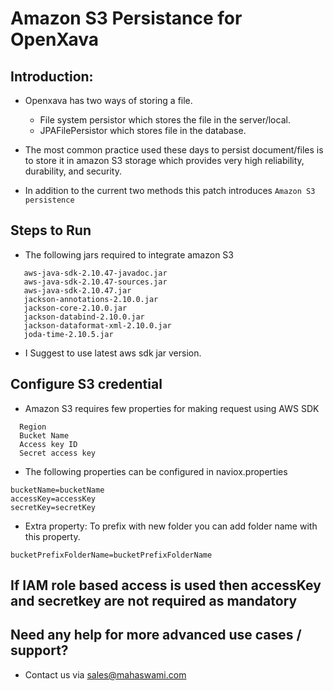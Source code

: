 # Amazon S3 Persistance for OpenXava

## Introduction:
  - Openxava has two ways of storing a file. 
    - File system persistor which stores the file in the server/local. 
    - JPAFilePersistor which stores file in the database. 
           
  - The most common practice used these days to persist document/files is to store it in amazon S3 storage which provides very high reliability, durability, and security. 
  
  - In addition to the current two methods this patch introduces ```Amazon S3 persistence```
    
## Steps to Run
- The following jars required to integrate amazon S3

```
   aws-java-sdk-2.10.47-javadoc.jar
   aws-java-sdk-2.10.47-sources.jar
   aws-java-sdk-2.10.47.jar
   jackson-annotations-2.10.0.jar
   jackson-core-2.10.0.jar
   jackson-databind-2.10.0.jar
   jackson-dataformat-xml-2.10.0.jar
   joda-time-2.10.5.jar
```
- I Suggest to use latest aws sdk jar version.

## Configure S3 credential

- Amazon S3 requires few properties for making request using AWS SDK
```
  Region
  Bucket Name
  Access key ID
  Secret access key
```

- The following properties can be configured in naviox.properties
```
bucketName=bucketName
accessKey=accessKey
secretKey=secretKey
```
- Extra property: To prefix with new folder you can add folder name with this property.
```
bucketPrefixFolderName=bucketPrefixFolderName
```

## If IAM role based access is used then accessKey and secretkey are not required as mandatory


## Need any help for more advanced use cases / support?

- Contact us via sales@mahaswami.com
